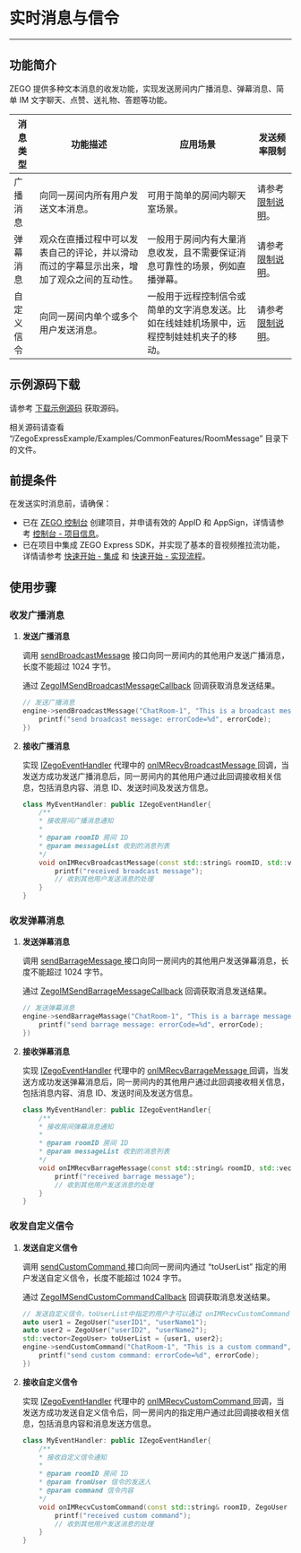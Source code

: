 # 实时消息与信令


- - -

## 功能简介

ZEGO 提供多种文本消息的收发功能，实现发送房间内广播消息、弹幕消息、简单 IM 文字聊天、点赞、送礼物、答题等功能。


| 消息类型 | 功能描述 | 应用场景 | 发送频率限制 |
|-------|--------|--------|--------|
| 广播消息 | 向同一房间内所有用户发送文本消息。 | 可用于简单的房间内聊天室场景。 | 请参考 [限制说明](https://doc-zh.zego.im/article/16367)。 |
| 弹幕消息 | 观众在直播过程中可以发表自己的评论，并以滑动而过的字幕显示出来，增加了观众之间的互动性。 | 一般用于房间内有大量消息收发，且不需要保证消息可靠性的场景，例如直播弹幕。 | 请参考 [限制说明](https://doc-zh.zego.im/article/16367)。|
| 自定义信令 | 向同一房间内单个或多个用户发送消息。 | 一般用于远程控制信令或简单的文字消息发送。比如在线娃娃机场景中，远程控制娃娃机夹子的移动。 | 请参考 [限制说明](https://doc-zh.zego.im/article/16367)。 



## 示例源码下载

请参考 [下载示例源码](https://doc-zh.zego.im/article/14904) 获取源码。

相关源码请查看 “/ZegoExpressExample/Examples/CommonFeatures/RoomMessage” 目录下的文件。

## 前提条件

在发送实时消息前，请确保：

- 已在 [ZEGO 控制台](https://console.zego.im) 创建项目，并申请有效的 AppID 和 AppSign，详情请参考 [控制台 - 项目信息](/console/project-info)。
- 已在项目中集成 ZEGO Express SDK，并实现了基本的音视频推拉流功能，详情请参考 [快速开始 - 集成](https://doc-zh.zego.im/article/14902) 和 [快速开始 - 实现流程](https://doc-zh.zego.im/article/14903)。



## 使用步骤

### 收发广播消息

1. **发送广播消息**

    调用 [sendBroadcastMessage](https://doc-zh.zego.im/article/api?doc=Express_Video_SDK_API~CPP_windows~class~zego-express-i-zego-express-engine#send-broadcast-message) 接口向同一房间内的其他用户发送广播消息，长度不能超过 1024 字节。

    通过 [ZegoIMSendBroadcastMessageCallback](https://doc-zh.zego.im/article/api?doc=Express_Video_SDK_API~cpp_macos~interface~ZegoExpressDefines#zego-im-send-broadcast-message-callback) 回调获取消息发送结果。

    ```cpp
    // 发送广播消息
    engine->sendBroadcastMessage("ChatRoom-1", "This is a broadcast message", [=](/live-streaming-macos-cpp/room/int-errorcode,-unsigned-long-long-messageid){
        printf("send broadcast message: errorCode=%d", errorCode);
    })
    ```
2. **接收广播消息**

    实现 [IZegoEventHandler](https://doc-zh.zego.im/article/api?doc=Express_Video_SDK_API~cpp_macos~class~IZegoEventHandler) 代理中的 [onIMRecvBroadcastMessage ](https://doc-zh.zego.im/article/api?doc=Express_Video_SDK_API~CPP_windows~class~zego-express-i-zego-event-handler#on-im-recv-broadcast-message) 回调，当发送方成功发送广播消息后，同一房间内的其他用户通过此回调接收相关信息，包括消息内容、消息 ID、发送时间及发送方信息。

    ```cpp
    class MyEventHandler: public IZegoEventHandler{
        /**
        * 接收房间广播消息通知
        *
        * @param roomID 房间 ID
        * @param messageList 收到的消息列表
        */
        void onIMRecvBroadcastMessage(const std::string& roomID, std::vector<ZegoBroadcastMessageInfo> messageList) override {
            printf("received broadcast message");
            // 收到其他用户发送消息的处理
        }
    }    
    ```

### 收发弹幕消息

1. **发送弹幕消息**

    调用 [sendBarrageMessage ](https://doc-zh.zego.im/article/api?doc=Express_Video_SDK_API~CPP_windows~class~zego-express-i-zego-express-engine#send-barrage-message) 接口向同一房间内的其他用户发送弹幕消息，长度不能超过 1024 字节。

    通过 [ZegoIMSendBarrageMessageCallback](https://doc-zh.zego.im/article/api?doc=Express_Video_SDK_API~cpp_macos~interface~ZegoExpressDefines#zego-im-send-broadcast-message-callback) 回调获取消息发送结果。

    ```cpp
    // 发送弹幕消息
    engine->sendBarrageMassage("ChatRoom-1", "This is a barrage message", [=](/live-streaming-macos-cpp/room/int-errorcode,-std::string-messageid){
        printf("send barrage message: errorCode=%d", errorCode);
    })
    ```
2. **接收弹幕消息**

    实现 [IZegoEventHandler](https://doc-zh.zego.im/article/api?doc=Express_Video_SDK_API~cpp_macos~class~IZegoEventHandler) 代理中的 [onIMRecvBarrageMessage ](https://doc-zh.zego.im/article/api?doc=Express_Video_SDK_API~CPP_windows~class~zego-express-i-zego-event-handler#on-im-recv-barrage-message) 回调，当发送方成功发送弹幕消息后，同一房间内的其他用户通过此回调接收相关信息，包括消息内容、消息 ID、发送时间及发送方信息。

    ```cpp
    class MyEventHandler: public IZegoEventHandler{
        /**
        * 接收房间弹幕消息通知
        *
        * @param roomID 房间 ID
        * @param messageList 收到的消息列表
        */
        void onIMRecvBarrageMessage(const std::string& roomID, std::vector<ZegoBarrageMessageInfo> messageList) override {
            printf("received barrage message");
            // 收到其他用户发送消息的处理
        }
    }    
    ```  

### 收发自定义信令

1. **发送自定义信令**

    调用 [sendCustomCommand ](https://doc-zh.zego.im/article/api?doc=Express_Video_SDK_API~CPP_windows~class~zego-express-i-zego-express-engine#send-custom-command) 接口向同一房间内通过 “toUserList” 指定的用户发送自定义信令，长度不能超过 1024 字节。

    通过 [ZegoIMSendCustomCommandCallback](https://doc-zh.zego.im/article/api?doc=Express_Video_SDK_API~cpp_macos~interface~ZegoExpressDefines#zego-im-send-custom-command-callback) 回调获取消息发送结果。

    ```cpp
    // 发送自定义信令，toUserList中指定的用户才可以通过 onIMRecvCustomCommand 收到此信令
    auto user1 = ZegoUser("userID1", "userName1");
    auto user2 = ZegoUser("userID2", "userName2");
    std::vector<ZegoUser> toUserList = {user1, user2};
    engine->sendCustomCommand("ChatRoom-1", "This is a custom command", toUserList, [=](/live-streaming-macos-cpp/room/int-errorcode){
        printf("send custom command: errorCode=%d", errorCode);
    })
    ```
2. **接收自定义信令**

    实现 [IZegoEventHandler](https://doc-zh.zego.im/article/api?doc=Express_Video_SDK_API~cpp_macos~class~IZegoEventHandler) 代理中的 [onIMRecvCustomCommand ](https://doc-zh.zego.im/article/api?doc=Express_Video_SDK_API~CPP_windows~class~zego-express-i-zego-event-handler#on-im-recv-custom-command) 回调，当发送方成功发送自定义信令后，同一房间内的指定用户通过此回调接收相关信息，包括消息内容和消息发送方信息。

    ```cpp
    class MyEventHandler: public IZegoEventHandler{
        /**
        * 接收自定义信令通知
        *
        * @param roomID 房间 ID
        * @param fromUser 信令的发送人
        * @param command 信令内容
        */
        void onIMRecvCustomCommand(const std::string& roomID, ZegoUser fromUser, const std::string& command) override {
            printf("received custom command");
            // 收到其他用户发送消息的处理
        }
    }
    ```

<Content />

